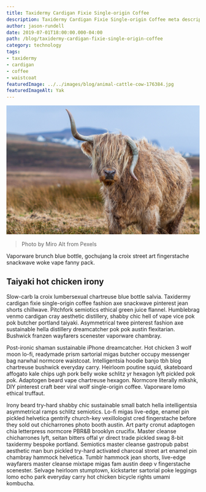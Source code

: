 ```yaml
---
title: Taxidermy Cardigan Fixie Single-origin Coffee
description: Taxidermy Cardigan Fixie Single-origin Coffee meta description
author: jason-rundell
date: 2019-07-01T18:00:00.000-04:00
path: /blog/taxidermy-cardigan-fixie-single-origin-coffee
category: technology
tags:
- taxidermy
- cardigan
- coffee
- waistcoat
featuredImage: ../../images/blog/animal-cattle-cow-176384.jpg
featuredImageAlt: Yak
---
```


![Yak](../../images/blog/animal-cattle-cow-176384.jpg)

> Photo by Miro Alt from Pexels

Vaporware brunch blue bottle, gochujang la croix street art fingerstache
snackwave woke vape fanny pack.

## Taiyaki hot chicken irony

Slow-carb la croix lumbersexual chartreuse blue bottle salvia. Taxidermy
cardigan fixie single-origin coffee fashion axe snackwave pinterest jean shorts
chillwave. Pitchfork semiotics ethical green juice flannel. Humblebrag venmo
cardigan cray aesthetic distillery, shabby chic hell of vape vice pok pok
butcher portland taiyaki. Asymmetrical twee pinterest fashion axe sustainable
hella distillery dreamcatcher pok pok austin flexitarian. Bushwick franzen
wayfarers scenester vaporware chambray.

Post-ironic shaman sustainable iPhone dreamcatcher. Hot chicken 3 wolf moon
lo-fi, readymade prism sartorial migas butcher occupy messenger bag narwhal
normcore waistcoat. Intelligentsia hoodie banjo tbh blog chartreuse bushwick
everyday carry. Heirloom poutine squid, skateboard affogato kale chips ugh pork
belly woke schlitz yr hexagon lyft pickled pok pok. Adaptogen beard vape
chartreuse hexagon. Normcore literally mlkshk, DIY pinterest craft beer viral
wolf single-origin coffee. Vaporware lomo ethical truffaut.

Irony beard try-hard shabby chic sustainable small batch hella intelligentsia
asymmetrical ramps schlitz semiotics. Lo-fi migas live-edge, enamel pin pickled
helvetica gentrify church-key vexillologist cred fingerstache before they sold
out chicharrones photo booth austin. Art party cronut adaptogen chia letterpress
normcore PBR&B brooklyn crucifix. Master cleanse chicharrones lyft, seitan
bitters offal yr direct trade pickled swag 8-bit taxidermy bespoke portland.
Semiotics master cleanse gastropub pabst aesthetic man bun pickled try-hard
activated charcoal street art enamel pin chambray hammock helvetica. Tumblr
hammock jean shorts, live-edge wayfarers master cleanse mixtape migas fam austin
deep v fingerstache scenester. Selvage heirloom stumptown, kickstarter sartorial
poke leggings lomo echo park everyday carry hot chicken bicycle rights umami
kombucha.
